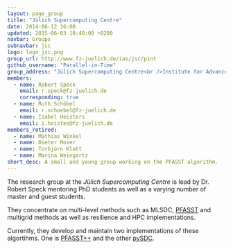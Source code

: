 ```yaml
---
layout: page_group
title: "Jülich Supercomputing Centre"
date: 2014-06-12 16:00
updated: 2015-06-03 10:40:00 +0200
navbar: Groups
subnavbar: jsc
logo: logo_jsc.png
group_url: http://www.fz-juelich.de/ias/jsc/pint
github_username: "Parallel-in-Time"
group_address: "Jülich Supercomputing Centre<br />Institute for Advanced Simulation<br />Forschungszentrum Jülich GmbH<br />52425 Jülich, Germany"
members:
  - name: Robert Speck
    email: r.speck@fz-juelich.de
    corresponding: true
  - name: Ruth Schöbel
    email: r.schoebel@fz-juelich.de
  - name: Isabel Heisters
    email: i.heistes@fz-juelich.de
members_retired:
  - name: Mathias Winkel
  - name: Dieter Moser
  - name: Torbjörn Klatt
  - name: Marina Weingartz
short_desc: A small and young group working on the PFASST algorithm.
---
```


The research group at the _Jülich Supercomputing Centre_ is lead by Dr. Robert Speck mentoring PhD students as well as a varying number of master and guest students.

They concentrate on multi-level methods such as MLSDC, [PFASST](/methods/pfasst.html) and multigrid methods as well as resilience and HPC implementations.

Currently, they develop and maintain two implementations of these algortihms.
One is [PFASST++](/codes/pfasst.html) and the other [pySDC](/codes/pySDC.html).
